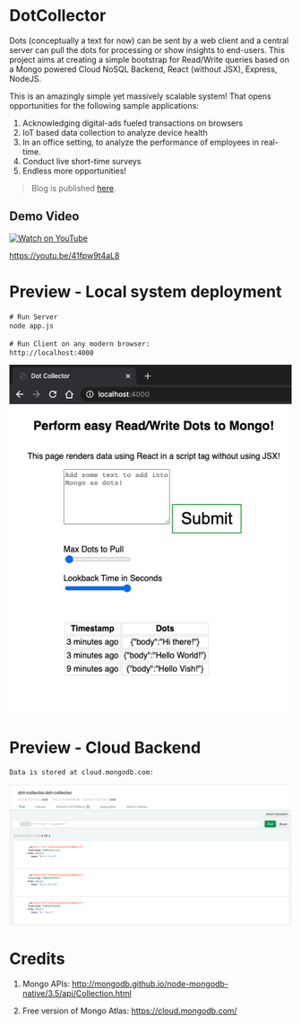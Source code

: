 
# DotCollector
Dots (conceptually a text for now) can be sent by a web client and a central server can pull the dots for processing or show insights to end-users.
This project aims at creating a simple bootstrap for Read/Write queries based on a Mongo powered Cloud NoSQL Backend, React (without JSX), Express, NodeJS.

This is an amazingly simple yet massively scalable system! That opens opportunities for the following sample applications:

1. Acknowledging digital-ads fueled transactions on browsers
2. IoT based data collection to analyze device health
3. In an office setting, to analyze the performance of employees in real-time.
4. Conduct live short-time surveys
5. Endless more opportunities!

> Blog is published [here](https://vishwarajanand.com/business/released-dot-collector/).

## Demo Video

[![Watch on YouTube](https://img.youtube.com/vi/41fpw9t4aL8/hqdefault.jpg)](https://youtu.be/41fpw9t4aL8)

https://youtu.be/41fpw9t4aL8

# Preview - Local system deployment

```
# Run Server
node app.js

# Run Client on any modern browser:
http://localhost:4000

```

![Preview](https://github.com/vishwarajanand/DotCollector/blob/master/demos/preview.png?raw=true "Preview")


# Preview - Cloud Backend

```
Data is stored at cloud.mongodb.com:
```
![Cloud-Backend](https://github.com/vishwarajanand/DotCollector/blob/master/demos/cloud.mongodb.com.png?raw=true "Cloud-Backend")


# Credits

1. Mongo APIs:
http://mongodb.github.io/node-mongodb-native/3.5/api/Collection.html

2. Free version of Mongo Atlas: https://cloud.mongodb.com/


